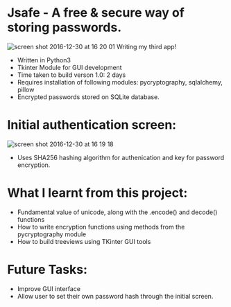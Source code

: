 # Jsafe - A free & secure way of storing passwords. 
![screen shot 2016-12-30 at 16 20 01](https://cloud.githubusercontent.com/assets/22529514/21568373/da507322-ceab-11e6-9eb6-b46550c5d14e.jpg) 
Writing my third app! 
- Written in Python3 
- Tkinter Module for GUI development 
- Time taken to build verson 1.0: 2 days 
- Requires installation of following modules: pycryptography, sqlalchemy, pillow
- Encrypted passwords stored on SQLite database.

# Initial authentication screen: 
![screen shot 2016-12-30 at 16 19 18](https://cloud.githubusercontent.com/assets/22529514/21568384/ed7b1510-ceab-11e6-9946-1d564cfccb4c.jpg) 

- Uses SHA256 hashing algorithm for authenication and key for password encryption.

# What I learnt from this project: 
- Fundamental value of unicode, along with the .encode() and decode() functions
- How to write encryption functions using methods from the pycryptography module 
- How to build treeviews using TKinter GUI tools 

# Future Tasks: 
- Improve GUI interface 
- Allow user to set their own password hash through the initial screen.
